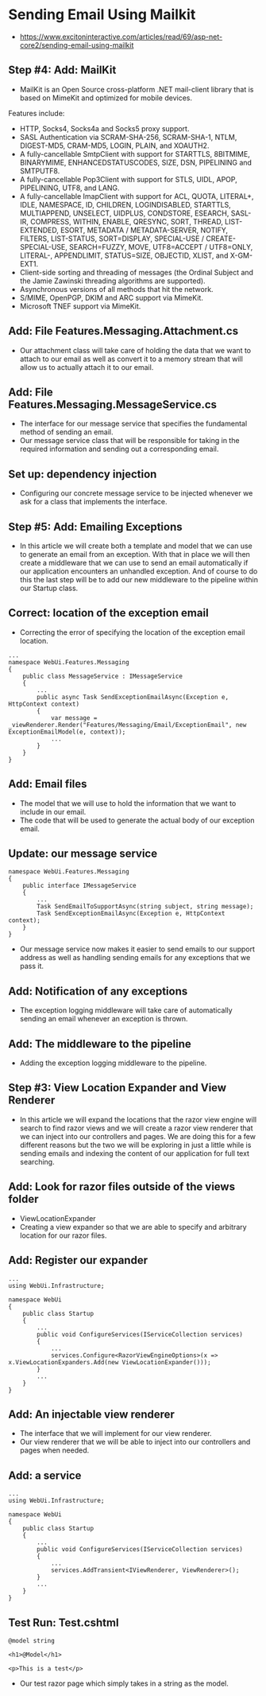 ﻿# Sending Email Using Mailkit

* https://www.excitoninteractive.com/articles/read/69/asp-net-core2/sending-email-using-mailkit

## Step #4: Add: MailKit

* MailKit is an Open Source cross-platform .NET mail-client library that is based on MimeKit and optimized for mobile devices.

Features include:
* HTTP, Socks4, Socks4a and Socks5 proxy support.
* SASL Authentication via SCRAM-SHA-256, SCRAM-SHA-1, NTLM, DIGEST-MD5, CRAM-MD5, LOGIN, PLAIN, and XOAUTH2.
* A fully-cancellable SmtpClient with support for STARTTLS, 8BITMIME, BINARYMIME, ENHANCEDSTATUSCODES, SIZE, DSN, PIPELINING and SMTPUTF8.
* A fully-cancellable Pop3Client with support for STLS, UIDL, APOP, PIPELINING, UTF8, and LANG.
* A fully-cancellable ImapClient with support for ACL, QUOTA, LITERAL+, IDLE, NAMESPACE, ID, CHILDREN, LOGINDISABLED, STARTTLS, MULTIAPPEND, UNSELECT, UIDPLUS, CONDSTORE, ESEARCH, SASL-IR, COMPRESS, WITHIN, ENABLE, QRESYNC, SORT, THREAD, LIST-EXTENDED, ESORT, METADATA / METADATA-SERVER, NOTIFY, FILTERS, LIST-STATUS, SORT=DISPLAY, SPECIAL-USE / CREATE-SPECIAL-USE, SEARCH=FUZZY, MOVE, UTF8=ACCEPT / UTF8=ONLY, LITERAL-, APPENDLIMIT, STATUS=SIZE, OBJECTID, XLIST, and X-GM-EXT1.
* Client-side sorting and threading of messages (the Ordinal Subject and the Jamie Zawinski threading algorithms are supported).
* Asynchronous versions of all methods that hit the network.
* S/MIME, OpenPGP, DKIM and ARC support via MimeKit.
* Microsoft TNEF support via MimeKit.

## Add: File Features.Messaging.Attachment.cs

*  Our attachment class will take care of holding the data that we want to attach to our email as well as convert it to a memory stream that will allow us to actually attach it to our email. 

## Add: File Features.Messaging.MessageService.cs

* The interface for our message service that specifies the fundamental method of sending an email. 
* Our message service class that will be responsible for taking in the required information and sending out a corresponding email. 

## Set up: dependency injection

*  Configuring our concrete message service to be injected whenever we ask for a class that implements the interface. 

## Step #5: Add: Emailing Exceptions

* In this article we will create both a template and model that we can use to generate an email from an exception. With that in place we will then create a middleware that we can use to send an email automatically if our application encounters an unhandled exception. And of course to do this the last step will be to add our new middleware to the pipeline within our Startup class.

## Correct: location of the exception email

* Correcting the error of specifying the location of the exception email location. 

```
...
namespace WebUi.Features.Messaging
{
    public class MessageService : IMessageService
    {
        ...
        public async Task SendExceptionEmailAsync(Exception e, HttpContext context)
        {
            var message = _viewRenderer.Render("Features/Messaging/Email/ExceptionEmail", new ExceptionEmailModel(e, context));
            ...
        }
    }
}
```

## Add: Email files

*  The model that we will use to hold the information that we want to include in our email. 
*  The code that will be used to generate the actual body of our exception email. 

## Update: our message service

```
namespace WebUi.Features.Messaging
{
    public interface IMessageService
    {
        ...
        Task SendEmailToSupportAsync(string subject, string message);
        Task SendExceptionEmailAsync(Exception e, HttpContext context);
    }
}
```
* Our message service now makes it easier to send emails to our support address as well as handling sending emails for any exceptions that we pass it. 

## Add: Notification of any exceptions

* The exception logging middleware will take care of automatically sending an email whenever an exception is thrown. 

## Add: The middleware to the pipeline

* Adding the exception logging middleware to the pipeline. 

## Step #3: View Location Expander and View Renderer 

* In this article we will expand the locations that the razor view engine will search to find razor views and we will create a razor view renderer that we can inject into our controllers and pages. We are doing this for a few different reasons but the two we will be exploring in just a little while is sending emails and indexing the content of our application for full text searching.

## Add: Look for razor files outside of the views folder

* ViewLocationExpander
* Creating a view expander so that we are able to specify and arbitrary location for our razor files. 

## Add: Register our expander

```
...
using WebUi.Infrastructure;

namespace WebUi
{
    public class Startup
    {
        ...
        public void ConfigureServices(IServiceCollection services)
        {
            ...
            services.Configure<RazorViewEngineOptions>(x => x.ViewLocationExpanders.Add(new ViewLocationExpander()));
        }
        ...
    }
}
```
## Add: An injectable view renderer

* The interface that we will implement for our view renderer. 
*  Our view renderer that we will be able to inject into our controllers and pages when needed. 

## Add: a service

```
...
using WebUi.Infrastructure;

namespace WebUi
{
    public class Startup
    {
        ...
        public void ConfigureServices(IServiceCollection services)
        {
            ...
            services.AddTransient<IViewRenderer, ViewRenderer>();
        }
        ...
    }
}
```
## Test Run: Test.cshtml

```
@model string

<h1>@Model</h1>

<p>This is a test</p>
```
*  Our test razor page which simply takes in a string as the model.
